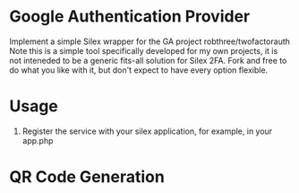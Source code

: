 # Google Authentication Provider
Implement a simple Silex wrapper for the GA project robthree/twofactorauth
Note this is a simple tool specifically developed for my own projects, it is not inteneded to be a generic fits-all solution for Silex 2FA. Fork and free to do what you like with it, but don't expect to have every option flexible.

# Usage

1. Register the service with your silex application, for example, in your app.php
 

# QR Code Generation